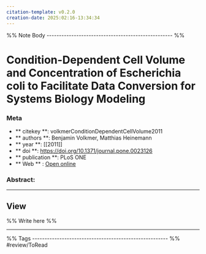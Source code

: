 ```yaml
---
citation-template: v0.2.0
creation-date: 2025:02:16-13:34:34
---
```


%% Note Body --------------------------------------------------- %%
# Condition-Dependent Cell Volume and Concentration of Escherichia coli to Facilitate Data Conversion for Systems Biology Modeling

### Meta
- ** citekey **: volkmerConditionDependentCellVolume2011
- ** authors **: Benjamin Volkmer, Matthias Heinemann
- ** year **: [[2011]]
- ** doi **: https://doi.org/10.1371/journal.pone.0023126
- ** publication **: PLoS ONE
- ** Web ** : [Open online](https://dx.plos.org/10.1371/journal.pone.0023126)


### Abstract:


___

## View

%% Write here %%





___
%% Tags  ------------------------------------------------------- %%
#review/ToRead